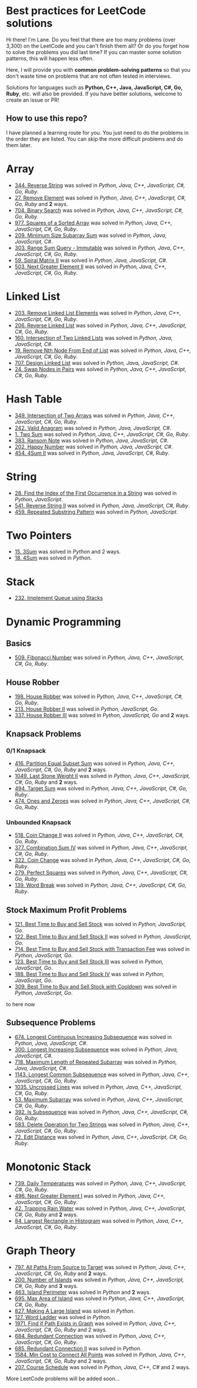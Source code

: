 # Best practices for LeetCode solutions
Hi there! I'm Lane.
Do you feel that there are too many problems (over 3,300) on the LeetCode and you can't finish them all?
Or do you forget how to solve the problems you did last time? 
If you can master some solution patterns, this will happen less often.

Here, I will provide you with **common problem-solving patterns** so that you don't waste time on problems that are not often tested in interviews.

Solutions for languages such as **Python, C++, Java, JavaScript, C#, Go, Ruby**, etc. will also be provided. If you have better solutions, welcome to create an issue or PR!

## How to use this repo?
I have planned a learning route for you. You just need to do the problems in the order they are listed.
You can skip the more difficult problems and do them later.

# Array
- [344. Reverse String](en/1-1000/344-reverse-string.md) was solved in _Python, Java, C++, JavaScript, C#, Go, Ruby_.
- [27. Remove Element](en/1-1000/27-remove-element.md) was solved in _Python, Java, C++, JavaScript, C#, Go, Ruby_ and **2** ways.
- [704. Binary Search](en/1-1000/704-binary-search.md) was solved in _Python, Java, C++, JavaScript, C#, Go, Ruby_.
- [977. Squares of a Sorted Array](en/1-1000/977-squares-of-a-sorted-array.md) was solved in _Python, Java, C++, JavaScript, C#, Go, Ruby_.
- [209. Minimum Size Subarray Sum](en/1-1000/209-minimum-size-subarray-sum.md) was solved in _Python, Java, JavaScript, C#_.
- [303. Range Sum Query - Immutable](en/1-1000/303-range-sum-query-immutable.md) was solved in _Python, Java, C++, JavaScript, C#, Go, Ruby_.
- [59. Spiral Matrix II](en/1-1000/59-spiral-matrix-ii.md) was solved in _Python, Java, JavaScript, C#_.
- [503. Next Greater Element II](en/1-1000/503-next-greater-element-ii.md) was solved in _Python, Java, C++, JavaScript, C#, Go, Ruby_.

# Linked List
- [203. Remove Linked List Elements](en/1-1000/203-remove-linked-list-elements.md) was solved in _Python, Java, C++, JavaScript, C#, Go, Ruby_.
- [206. Reverse Linked List](en/1-1000/206-reverse-linked-list.md) was solved in _Python, Java, C++, JavaScript, C#, Go, Ruby_.
- [160. Intersection of Two Linked Lists](en/1-1000/160-intersection-of-two-linked-lists.md) was solved in _Python, Java, JavaScript, C#_.
- [19. Remove Nth Node From End of List](en/1-1000/19-remove-nth-node-from-end-of-list.md) was solved in _Python, Java, C++, JavaScript, C#, Go, Ruby_.
- [707. Design Linked List](en/1-1000/707-design-linked-list.md) was solved in _Python, Java, JavaScript, C#_.
- [24. Swap Nodes in Pairs](en/1-1000/24-swap-nodes-in-pairs.md) was solved in _Python, Java, C++, JavaScript, C#, Go, Ruby_.

# Hash Table
- [349. Intersection of Two Arrays](en/1-1000/349-intersection-of-two-arrays.md) was solved in _Python, Java, C++, JavaScript, C#, Go, Ruby_.
- [242. Valid Anagram](en/1-1000/242-valid-anagram.md) was solved in _Python, Java, JavaScript, C#_.
- [1. Two Sum](en/1-1000/1-two-sum.md) was solved in _Python, Java, C++, JavaScript, C#, Go, Ruby_.
- [383. Ransom Note](en/1-1000/383-ransom-note.md) was solved in _Python, Java, JavaScript, C#_.
- [202. Happy Number](en/1-1000/202-happy-number.md) was solved in _Python, Java, JavaScript, C#_.
- [454. 4Sum II](en/1-1000/454-4sum-ii.md) was solved in _Python, Java, JavaScript, C#, Ruby_.

# String
- [28. Find the Index of the First Occurrence in a String](en/1-1000/28-find-the-index-of-the-first-occurrence-in-a-string.md) was solved in _Python, JavaScript_.
- [541. Reverse String II](en/1-1000/541-reverse-string-ii.md) was solved in _Python, Java, JavaScript, C#, Ruby_.
- [459. Repeated Substring Pattern](en/1-1000/459-repeated-substring-pattern.md) was solved in _Python, JavaScript_.

# Two Pointers
- [15. 3Sum](en/1-1000/15-3sum.md) was solved in _Python_ and 2 ways.
- [18. 4Sum](en/1-1000/18-4sum.md) was solved in _Python_.

# Stack
- [232. Implement Queue using Stacks](en/1-1000/232-implement-queue-using-stacks.md)

# Dynamic Programming
## Basics
- [509. Fibonacci Number](en/1-1000/509-fibonacci-number.md) was solved in _Python, Java, C++, JavaScript, C#, Go, Ruby_.

## House Robber
- [198. House Robber](en/1-1000/198-house-robber.md) was solved in _Python, Java, C++, JavaScript, C#, Go, Ruby_.
- [213. House Robber II](en/1-1000/213-house-robber-ii.md) was solved in _Python, JavaScript, Go_.
- [337. House Robber III](en/1-1000/337-house-robber-iii.md) was solved in _Python, JavaScript, Go_ and **2** ways.

## Knapsack Problems
### 0/1 Knapsack
- [416. Partition Equal Subset Sum](en/1-1000/416-partition-equal-subset-sum.md) was solved in _Python, Java, C++, JavaScript, C#, Go, Ruby_ and **2** ways.
- [1049. Last Stone Weight II](en/1001-2000/1049-last-stone-weight-ii.md) was solved in _Python, Java, C++, JavaScript, C#, Go, Ruby_ and **2** ways.
- [494. Target Sum](en/1-1000/494-target-sum.md) was solved in _Python, Java, C++, JavaScript, C#, Go, Ruby_.
- [474. Ones and Zeroes](en/1-1000/474-ones-and-zeroes.md) was solved in _Python, Java, C++, JavaScript, C#, Go, Ruby_.

### Unbounded Knapsack
- [518. Coin Change II](en/1-1000/518-coin-change-ii.md) was solved in _Python, Java, C++, JavaScript, C#, Go, Ruby_.
- [377. Combination Sum IV](en/1-1000/377-combination-sum-iv.md) was solved in _Python, Java, C++, JavaScript, C#, Go, Ruby_.
- [322. Coin Change](en/1-1000/322-coin-change.md) was solved in _Python, Java, C++, JavaScript, C#, Go, Ruby_.
- [279. Perfect Squares](en/1-1000/279-perfect-squares.md) was solved in _Python, Java, C++, JavaScript, C#, Go, Ruby_.
- [139. Word Break](en/1-1000/139-word-break.md) was solved in _Python, Java, C++, JavaScript, C#, Go, Ruby_.

## Stock Maximum Profit Problems
- [121. Best Time to Buy and Sell Stock](en/1-1000/121-best-time-to-buy-and-sell-stock.md) was solved in _Python, JavaScript, Go_.
- [122. Best Time to Buy and Sell Stock II](en/1-1000/122-best-time-to-buy-and-sell-stock-ii.md) was solved in _Python, JavaScript, Go_.
- [714. Best Time to Buy and Sell Stock with Transaction Fee](en/1-1000/714-best-time-to-buy-and-sell-stock-with-transaction-fee.md) was solved in _Python, JavaScript, Go_.
- [123. Best Time to Buy and Sell Stock III](en/1-1000/123-best-time-to-buy-and-sell-stock-iii.md) was solved in _Python, JavaScript, Go_.
- [188. Best Time to Buy and Sell Stock IV](en/1-1000/188-best-time-to-buy-and-sell-stock-iv.md) was solved in _Python, JavaScript, Go_.
- [309. Best Time to Buy and Sell Stock with Cooldown](en/1-1000/309-best-time-to-buy-and-sell-stock-with-cooldown.md) was solved in _Python, JavaScript, Go_.

to here now

## Subsequence Problems
- [674. Longest Continuous Increasing Subsequence](en/1-1000/674-longest-continuous-increasing-subsequence.md) was solved in _Python, Java, JavaScript, C#_.
- [300. Longest Increasing Subsequence](en/1-1000/300-longest-increasing-subsequence.md) was solved in _Python, Java, JavaScript, C#_.
- [718. Maximum Length of Repeated Subarray](en/1-1000/718-maximum-length-of-repeated-subarray.md) was solved in _Python, Java, JavaScript, C#_.
- [1143. Longest Common Subsequence](en/1001-2000/1143-longest-common-subsequence.md) was solved in _Python, Java, C++, JavaScript, C#, Go, Ruby_.
- [1035. Uncrossed Lines](en/1001-2000/1035-uncrossed-lines.md) was solved in _Python, Java, C++, JavaScript, C#, Go, Ruby_.
- [53. Maximum Subarray](en/1-1000/53-maximum-subarray.md) was solved in _Python, Java, C++, JavaScript, C#, Go, Ruby_.
- [392. Is Subsequence](en/1-1000/392-is-subsequence.md) was solved in _Python, Java, C++, JavaScript, C#, Go, Ruby_.
- [583. Delete Operation for Two Strings](en/1-1000/583-delete-operation-for-two-strings.md) was solved in _Python, Java, C++, JavaScript, C#, Go, Ruby_.
- [72. Edit Distance](en/1-1000/72-edit-distance.md) was solved in _Python, Java, C++, JavaScript, C#, Go, Ruby_.

# Monotonic Stack
- [739. Daily Temperatures](en/1-1000/739-daily-temperatures.md) was solved in _Python, Java, C++, JavaScript, C#, Go, Ruby_.
- [496. Next Greater Element I](en/1-1000/496-next-greater-element-i.md) was solved in _Python, Java, C++, JavaScript, C#, Go, Ruby_.
- [42. Trapping Rain Water](en/1-1000/42-trapping-rain-water.md) was solved in _Python, Java, C++, JavaScript, C#, Go, Ruby_ and **2** ways.
- [84. Largest Rectangle in Histogram](en/1-1000/84-largest-rectangle-in-histogram.md) was solved in _Python, Java, C++, JavaScript, C#, Go, Ruby_.

# Graph Theory
- [797. All Paths From Source to Target](en/1-1000/797-all-paths-from-source-to-target.md) was solved in _Python, Java, C++, JavaScript, C#, Go, Ruby_ and **2** ways.
- [200. Number of Islands](en/1-1000/200-number-of-islands.md) was solved in _Python, Java, C++, JavaScript, C#, Go, Ruby_ and **3** ways.
- [463. Island Perimeter](en/1-1000/463-island-perimeter.md) was solved in _Python_ and **2** ways.
- [695. Max Area of Island](en/1-1000/695-max-area-of-island.md) was solved in _Python, Java, C++, JavaScript, C#, Go, Ruby_.
- [827. Making A Large Island](en/1-1000/827-making-a-large-island.md) was solved in _Python_.
- [127. Word Ladder](en/1-1000/127-word-ladder.md) was solved in _Python_.
- [1971. Find if Path Exists in Graph](en/1001-2000/1971-find-if-path-exists-in-graph.md) was solved in _Python, Java, C++, JavaScript, C#, Go, Ruby_ and 2 ways.
- [684. Redundant Connection](en/1-1000/684-redundant-connection.md) was solved in _Python, Java, C++, JavaScript, C#, Go, Ruby_.
- [685. Redundant Connection II](en/1-1000/685-redundant-connection-ii.md) was solved in _Python_.
- [1584. Min Cost to Connect All Points](en/1001-2000/1584-min-cost-to-connect-all-points.md) was solved in _Python, Java, C++, JavaScript, C#, Go, Ruby_ and 2 ways.
- [207. Course Schedule](en/1-1000/207-course-schedule.md) was solved in _Python, Java, C++, C#_ and 2 ways.

More LeetCode problems will be added soon...
